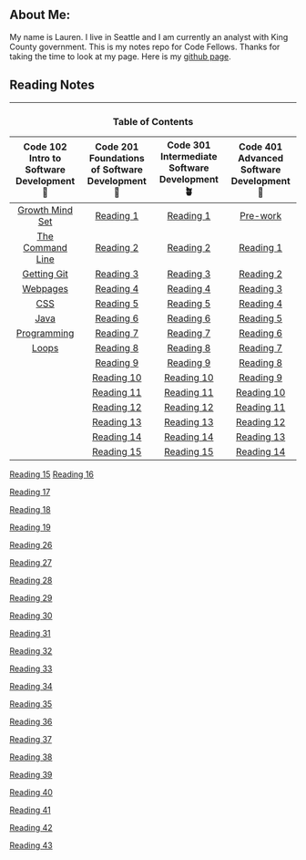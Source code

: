 

## About Me: 

My name is Lauren. I live in Seattle and I am currently an analyst with King County government. This is my notes repo for Code Fellows. Thanks for taking the time to look at my page.  Here is my [github page](https://github.com/elleem).

## Reading Notes
---
<h3 align="center"> Table of Contents </h3>

| Code 102  Intro to Software Development 🌱 | Code 201 Foundations of Software Development 🌿 | Code 301 Intermediate Software Development 🪴 | Code 401 Advanced Software Development 🌳 |
| :--------------------------------: | :--------------------------------: | :--------------------------------: | :--------------------------------: | 
|[Growth Mind Set](102/growthmindset.md)|[Reading 1](201/class-01.md)|[Reading 1](301/reading01.md)|[Pre-work](401/prep_work/)|
|[The Command Line](102/thecommandline.md)|[Reading 2](201/class-02.md)|[Reading 2](301/reading02.md)|[Reading 1](401/reading01.md)|
|[Getting Git](102/notes4ever.md)|[Reading 3](201/class-03.md)|[Reading 3](301/reading03.md)|[Reading 2](401/reading02.md)|
|[Webpages](102/webpages.md)|[Reading 4](201/class-04.md)|[Reading 4](301/reading04.md)|[Reading 3](401/reading03.md)|
|[CSS](102/CSS.md)|[Reading 5](201/class-05.md)|[Reading 5](301/reading05.md)|[Reading 4](401/reading04.md)|
|[Java](102/javascript.md)|[Reading 6](201/class-06.md)|[Reading 6](301/reading06.md)|[Reading 5](401/reading05.md)|
|[Programming](102/programming.md)|[Reading 7](201/class-07.md)|[Reading 7](301/reading07.md)|[Reading 6](401/reading06.md)|
|[Loops](102/loops.md)|[Reading 8](201/class-08.md)|[Reading 8](301/reading08.md)|[Reading 7](401/reading07.md)|
|   |[Reading 9](201/class-09.md)|[Reading 9](301/reading09.md)|[Reading 8](401/reading08.md)|
|   |[Reading 10](201/class-10.md)|[Reading 10](301/reading10.md)|[Reading 9](401/reading09.md)|
|   |[Reading 11](201/class-11.md)|[Reading 11](301/reading11.md)|[Reading 10](401/reading10.md)|
|   |[Reading 12](201/class-12.md)|[Reading 12](301/reading12.md)|[Reading 11](401/reading11.md)|
|   |[Reading 13](201/class-13.md)|[Reading 13](301/reading13.md)|[Reading 12](401/reading12.md)|
|   |[Reading 14](201/class-14.md)|[Reading 14](301/reading14.md)|[Reading 13](401/reading13.md)|
|   |[Reading 15](201/class-15.md)|[Reading 15](301/reading15.md)|[Reading 14](401/reading14.md)|







[Reading 15](401/reading15.md)
[Reading 16](401/reading16.md)

[Reading 17](401/reading17.md)

[Reading 18](401/reading18.md)

[Reading 19](401/reading19.md)

[Reading 26](401/reading26.md)

[Reading 27](401/reading27.md)

[Reading 28](401/reading28.md)

[Reading 29](401/reading29.md)

[Reading 30](401/reading30.md)

[Reading 31](401/reading31.md)

[Reading 32](401/reading32.md)

[Reading 33](401/reading33.md)

[Reading 34](401/reading34.md)

[Reading 35](401/reading35.md)

[Reading 36](401/reading36.md)

[Reading 37](401/reading37.md)

[Reading 38](401/reading38.md)

[Reading 39](401/reading39.md)

[Reading 40](401/reading40.md)

[Reading 41](401/reading41.md)

[Reading 42](401/reading42.md)

[Reading 43](401/reading43.md)




